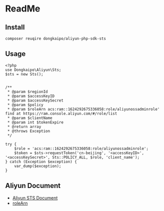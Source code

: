 # ReadMe

## Install

```
composer reuqire dongkaipo/aliyun-php-sdk-sts
```

## Usage

```
<?php
use Dongkaipo\Aliyun\Sts;
$sts = new Sts();


/**
 * @param $regionId
 * @param $accessKeyID
 * @param $accessKeySecret
 * @param $policy
 * @param $roleArn acs:ram::1624292675336058:role/aliyunossadminrole' find at https://ram.console.aliyun.com/#/role/list
 * @param $clientName
 * @param int $tokenExpire
 * @return array
 * @throws Exception
 */

try {
	$role = 'acs:ram::1624292675336058:role/aliyunossadminrole';
	$token = $sts->requestToken('cn-beijing', '<accessKeyID>', '<accessKeySecret>', Sts::POLICY_ALL, $role, 'client_name');
} catch (Exception $exception) {
	var_dump($exception);
}
```

## Aliyun Document

* [Aliyun STS Document](https://help.aliyun.com/document_detail/31935.html)
* [roleArn](https://ram.console.aliyun.com/#/role/list)
